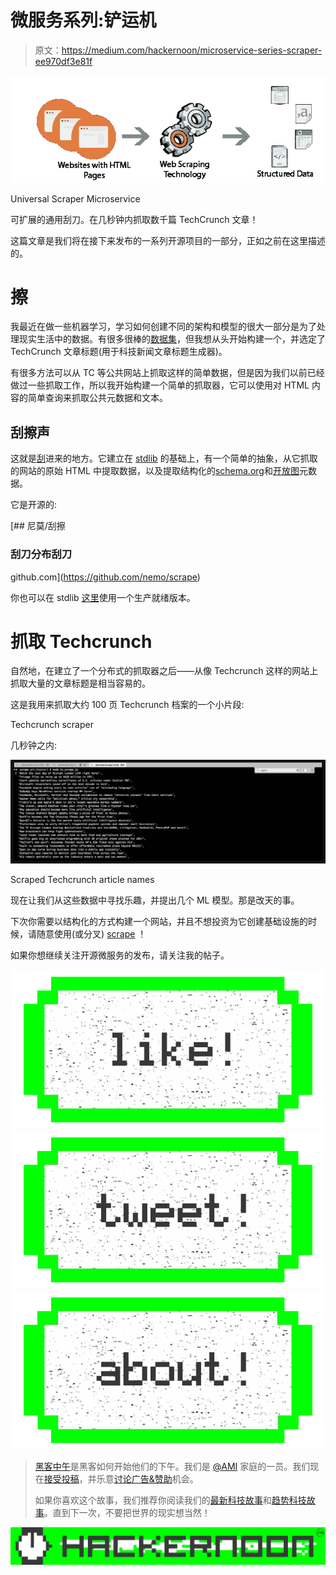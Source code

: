 # 微服务系列:铲运机

> 原文：<https://medium.com/hackernoon/microservice-series-scraper-ee970df3e81f>

![](img/07fe4bd7f46216c9298bd661ba7a21ac.png)

Universal Scraper Microservice

可扩展的通用刮刀。在几秒钟内抓取数千篇 TechCrunch 文章！

这篇文章是我们将在接下来发布的一系列开源项目的一部分，正如之前在这里描述的。

# 擦

我最近在做一些机器学习，学习如何创建不同的架构和模型的很大一部分是为了处理现实生活中的数据。有很多很棒的[数据集](https://kaggle.com/datasets)，但我想从头开始构建一个，并选定了 TechCrunch 文章标题(用于科技新闻文章标题生成器)。

有很多方法可以从 TC 等公共网站上抓取这样的简单数据，但是因为我们以前已经做过一些抓取工作，所以我开始构建一个简单的抓取器，它可以使用对 HTML 内容的简单查询来抓取公共元数据和文本。

## 刮擦声

这就是[刮](https://github.com/nemo/scrape)进来的地方。它建立在 [stdlib](https://stdlib.com) 的基础上，有一个简单的抽象，从它抓取的网站的原始 HTML 中提取数据，以及提取结构化的[schema.org](https://schema.org)和[开放图](http://ogp.me/)元数据。

它是开源的:

[](https://github.com/nemo/scrape) [## 尼莫/刮擦

### 刮刀分布刮刀

github.com](https://github.com/nemo/scrape) 

你也可以在 stdlib [这里](http://stdlib.com/services/nemo/scrape)使用一个生产就绪版本。

# 抓取 Techcrunch

自然地，在建立了一个分布式的抓取器之后——从像 Techcrunch 这样的网站上抓取大量的文章标题是相当容易的。

这是我用来抓取大约 100 页 Techcrunch 档案的一个小片段:

Techcrunch scraper

几秒钟之内:

![](img/967255c7de6522fcd05ed445ad9c0ceb.png)

Scraped Techcrunch article names

现在让我们从这些数据中寻找乐趣，并提出几个 ML 模型。那是改天的事。

下次你需要以结构化的方式构建一个网站，并且不想投资为它创建基础设施的时候，请随意使用(或分叉) [scrape](https://github.com/nemo/scrape) ！

如果你想继续关注开源微服务的发布，请关注我的帖子。

[![](img/50ef4044ecd4e250b5d50f368b775d38.png)](http://bit.ly/HackernoonFB)[![](img/979d9a46439d5aebbdcdca574e21dc81.png)](https://goo.gl/k7XYbx)[![](img/2930ba6bd2c12218fdbbf7e02c8746ff.png)](https://goo.gl/4ofytp)

> [黑客中午](http://bit.ly/Hackernoon)是黑客如何开始他们的下午。我们是 [@AMI](http://bit.ly/atAMIatAMI) 家庭的一员。我们现在[接受投稿](http://bit.ly/hackernoonsubmission)，并乐意[讨论广告&赞助](mailto:partners@amipublications.com)机会。
> 
> 如果你喜欢这个故事，我们推荐你阅读我们的[最新科技故事](http://bit.ly/hackernoonlatestt)和[趋势科技故事](https://hackernoon.com/trending)。直到下一次，不要把世界的现实想当然！

![](img/be0ca55ba73a573dce11effb2ee80d56.png)